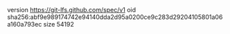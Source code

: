 version https://git-lfs.github.com/spec/v1
oid sha256:abf9e989174742e94140dda2d95a0200ce9c283d29204105801a06a160a793ec
size 54192
